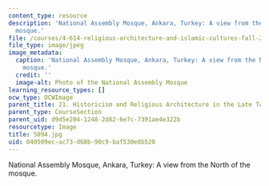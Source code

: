 ```yaml
---
content_type: resource
description: 'National Assembly Mosque, Ankara, Turkey: A view from the North of the
  mosque.'
file: /courses/4-614-religious-architecture-and-islamic-cultures-fall-2002/040509ecac73d68b90c9baf530e8b520_5094.jpg
file_type: image/jpeg
image_metadata:
  caption: 'National Assembly Mosque, Ankara, Turkey: A view from the North of the
    mosque.'
  credit: ''
  image-alt: Photo of the National Assembly Mosque
learning_resource_types: []
ocw_type: OCWImage
parent_title: 21. Historicism and Religious Architecture in the Late Twentieth Century
parent_type: CourseSection
parent_uid: d9d5e204-1248-2d82-6e7c-7391ae4e322b
resourcetype: Image
title: 5094.jpg
uid: 040509ec-ac73-d68b-90c9-baf530e8b520
---
```

National Assembly Mosque, Ankara, Turkey: A view from the North of the mosque.

